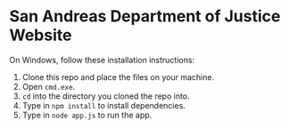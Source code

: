 # San Andreas Department of Justice Website

On Windows, follow these installation instructions:

1. Clone this repo and place the files on your machine.
2. Open `cmd.exe`.
3. `cd` into the directory you cloned the repo into.
4. Type in `npm install` to install dependencies.
5. Type in `node app.js` to run the app.
